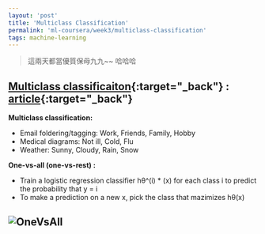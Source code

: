 ```yaml
---
layout: 'post'
title: 'Multiclass Classification'
permalink: 'ml-coursera/week3/multiclass-classification'
tags: machine-learning
---
```


> 這兩天都當優質保母九九~~ 哈哈哈

## [Multiclass classificaiton](https://www.coursera.org/learn/machine-learning/lecture/68Pol/multiclass-classification-one-vs-all){:target="_back"} : [article](https://www.coursera.org/learn/machine-learning/supplement/HuE6M/multiclass-classification-one-vs-all){:target="_back"}

__Multiclass classification:__

- Email foldering/tagging: Work, Friends, Family, Hobby
- Medical diagrams: Not ill, Cold, Flu
- Weather: Sunny, Cloudy, Rain, Snow

__One-vs-all (one-vs-rest) :__
- Train a logistic regression classifier hθ^(i) * (x) for each class i to predict the probability that y = i 
- To make a prediction on a new x, pick the class that mazimizes hθ(x)

![OneVsAll][one-vs-all]
- 


[one-vs-all]: https://i.imgur.com/ByVvkKs.jpg